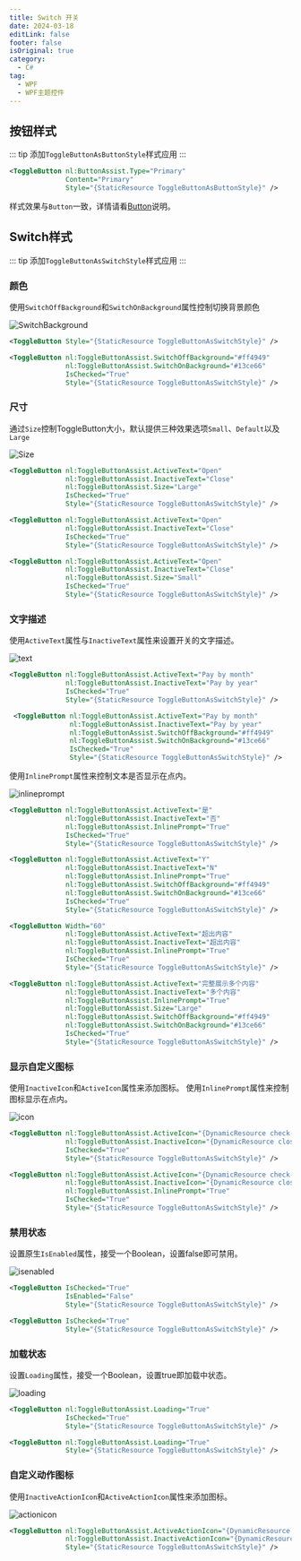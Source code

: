 ```yaml
---
title: Switch 开关
date: 2024-03-18
editLink: false
footer: false
isOriginal: true
category:
  - C#
tag:
  - WPF
  - WPF主题控件
---
```


## 按钮样式

::: tip
添加`ToggleButtonAsButtonStyle`样式应用
:::

```xml
<ToggleButton nl:ButtonAssist.Type="Primary" 
              Content="Primary" 
              Style="{StaticResource ToggleButtonAsButtonStyle}" />
```

样式效果与`Button`一致，详情请看[Button](./button.md)说明。

## Switch样式

::: tip
添加`ToggleButtonAsSwitchStyle`样式应用
:::

### 颜色

使用`SwitchOffBackground`和`SwitchOnBackground`属性控制切换背景颜色

![SwitchBackground](https://nas.ilyl.life:8092/wpf-theme/toggle-button/togglebutton-color.gif)

```xml
<ToggleButton Style="{StaticResource ToggleButtonAsSwitchStyle}" />

<ToggleButton nl:ToggleButtonAssist.SwitchOffBackground="#ff4949"
              nl:ToggleButtonAssist.SwitchOnBackground="#13ce66"
              IsChecked="True"
              Style="{StaticResource ToggleButtonAsSwitchStyle}" />
```

### 尺寸

通过`Size`控制ToggleButton大小，默认提供三种效果选项`Small`、`Default`以及`Large`

![Size](https://nas.ilyl.life:8092/wpf-theme/toggle-button/togglebutton-size.gif)

```xml
<ToggleButton nl:ToggleButtonAssist.ActiveText="Open"
              nl:ToggleButtonAssist.InactiveText="Close"
              nl:ToggleButtonAssist.Size="Large"
              IsChecked="True"
              Style="{StaticResource ToggleButtonAsSwitchStyle}" />

<ToggleButton nl:ToggleButtonAssist.ActiveText="Open"
              nl:ToggleButtonAssist.InactiveText="Close"
              IsChecked="True"
              Style="{StaticResource ToggleButtonAsSwitchStyle}" />

<ToggleButton nl:ToggleButtonAssist.ActiveText="Open"
              nl:ToggleButtonAssist.InactiveText="Close"
              nl:ToggleButtonAssist.Size="Small"
              IsChecked="True"
              Style="{StaticResource ToggleButtonAsSwitchStyle}" />
```

### 文字描述

使用`ActiveText`属性与`InactiveText`属性来设置开关的文字描述。

![text](https://nas.ilyl.life:8092/wpf-theme/toggle-button/togglebutton-text.gif)

```xml
<ToggleButton nl:ToggleButtonAssist.ActiveText="Pay by month"
              nl:ToggleButtonAssist.InactiveText="Pay by year"
              IsChecked="True"
              Style="{StaticResource ToggleButtonAsSwitchStyle}" />

 <ToggleButton nl:ToggleButtonAssist.ActiveText="Pay by month"
               nl:ToggleButtonAssist.InactiveText="Pay by year"
               nl:ToggleButtonAssist.SwitchOffBackground="#ff4949"
               nl:ToggleButtonAssist.SwitchOnBackground="#13ce66"
               IsChecked="True"
               Style="{StaticResource ToggleButtonAsSwitchStyle}" />
```

使用`InlinePrompt`属性来控制文本是否显示在点内。

![inlineprompt](https://nas.ilyl.life:8092/wpf-theme/toggle-button/togglebutton-inlineprompt.gif)

```xml
<ToggleButton nl:ToggleButtonAssist.ActiveText="是"
              nl:ToggleButtonAssist.InactiveText="否"
              nl:ToggleButtonAssist.InlinePrompt="True"
              IsChecked="True"
              Style="{StaticResource ToggleButtonAsSwitchStyle}" />

<ToggleButton nl:ToggleButtonAssist.ActiveText="Y"
              nl:ToggleButtonAssist.InactiveText="N"
              nl:ToggleButtonAssist.InlinePrompt="True"
              nl:ToggleButtonAssist.SwitchOffBackground="#ff4949"
              nl:ToggleButtonAssist.SwitchOnBackground="#13ce66"
              IsChecked="True"
              Style="{StaticResource ToggleButtonAsSwitchStyle}" />

<ToggleButton Width="60"
              nl:ToggleButtonAssist.ActiveText="超出内容"
              nl:ToggleButtonAssist.InactiveText="超出内容"
              nl:ToggleButtonAssist.InlinePrompt="True"
              IsChecked="True"
              Style="{StaticResource ToggleButtonAsSwitchStyle}" />

<ToggleButton nl:ToggleButtonAssist.ActiveText="完整展示多个内容"
              nl:ToggleButtonAssist.InactiveText="多个内容"
              nl:ToggleButtonAssist.InlinePrompt="True"
              nl:ToggleButtonAssist.Size="Large"
              nl:ToggleButtonAssist.SwitchOffBackground="#ff4949"
              nl:ToggleButtonAssist.SwitchOnBackground="#13ce66"
              IsChecked="True"
              Style="{StaticResource ToggleButtonAsSwitchStyle}" />
```

### 显示自定义图标

使用`InactiveIcon`和`ActiveIcon`属性来添加图标。 使用`InlinePrompt`属性来控制图标显示在点内。

![icon](https://nas.ilyl.life:8092/wpf-theme/toggle-button/togglebutton-icon.gif)

```xml
<ToggleButton nl:ToggleButtonAssist.ActiveIcon="{DynamicResource check-icon}"
              nl:ToggleButtonAssist.InactiveIcon="{DynamicResource close-icon}"
              IsChecked="True"
              Style="{StaticResource ToggleButtonAsSwitchStyle}" />

<ToggleButton nl:ToggleButtonAssist.ActiveIcon="{DynamicResource check-icon}"
              nl:ToggleButtonAssist.InactiveIcon="{DynamicResource close-icon}"
              nl:ToggleButtonAssist.InlinePrompt="True"
              IsChecked="True"
              Style="{StaticResource ToggleButtonAsSwitchStyle}" />
```

### 禁用状态

设置原生`IsEnabled`属性，接受一个Boolean，设置false即可禁用。

![isenabled](https://nas.ilyl.life:8092/wpf-theme/toggle-button/togglebutton-isenabled.gif)

```xml
<ToggleButton IsChecked="True"
              IsEnabled="False"
              Style="{StaticResource ToggleButtonAsSwitchStyle}" />

<ToggleButton IsChecked="True"
              Style="{StaticResource ToggleButtonAsSwitchStyle}" />
```

### 加载状态

设置`Loading`属性，接受一个Boolean，设置true即加载中状态。

![loading](https://nas.ilyl.life:8092/wpf-theme/toggle-button/togglebutton-loading.gif)

```xml
<ToggleButton nl:ToggleButtonAssist.Loading="True"
              IsChecked="True"
              Style="{StaticResource ToggleButtonAsSwitchStyle}" />

<ToggleButton nl:ToggleButtonAssist.Loading="True" 
              Style="{StaticResource ToggleButtonAsSwitchStyle}" />
```

### 自定义动作图标

使用`InactiveActionIcon`和`ActiveActionIcon`属性来添加图标。

![actionicon](https://nas.ilyl.life:8092/wpf-theme/toggle-button/togglebutton-actionicon.gif)

```xml
<ToggleButton nl:ToggleButtonAssist.ActiveActionIcon="{DynamicResource active-action-icon}"
              nl:ToggleButtonAssist.InactiveActionIcon="{DynamicResource inactive-action-icon}"
              Style="{StaticResource ToggleButtonAsSwitchStyle}" />
```
